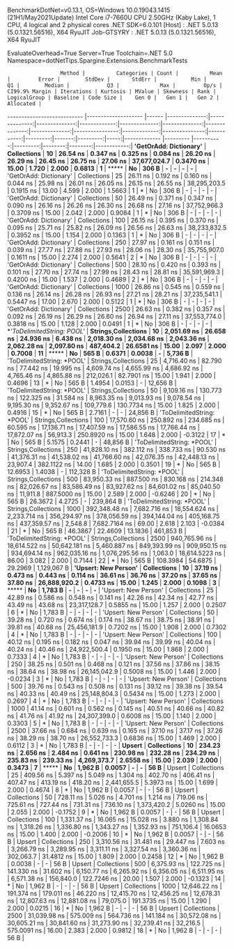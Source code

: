 
BenchmarkDotNet=v0.13.1, OS=Windows 10.0.19043.1415 (21H1/May2021Update)
Intel Core i7-7660U CPU 2.50GHz (Kaby Lake), 1 CPU, 4 logical and 2 physical cores
.NET SDK=6.0.101
  [Host]     : .NET 5.0.13 (5.0.1321.56516), X64 RyuJIT
  Job-GTSYRY : .NET 5.0.13 (5.0.1321.56516), X64 RyuJIT

EvaluateOverhead=True  Server=True  Toolchain=.NET 5.0  
Namespace=dotNetTips.Spargine.Extensions.BenchmarkTests  

                     Method |          Categories | Count |          Mean |         Error |        StdDev |       StdErr |           Min |            Q1 |        Median |            Q3 |             Max |         Op/s | CI99.9% Margin | Iterations | Kurtosis | MValue | Skewness | Rank | LogicalGroup | Baseline | Code Size |    Gen 0 |   Gen 1 |   Gen 2 |   Allocated |
--------------------------- |-------------------- |------ |--------------:|--------------:|--------------:|-------------:|--------------:|--------------:|--------------:|--------------:|----------------:|-------------:|---------------:|-----------:|---------:|-------:|---------:|-----:|------------- |--------- |----------:|---------:|--------:|--------:|------------:|
     **'GetOrAdd: Dictionary'** |         **Collections** |    **10** |      **26.54 ns** |      **0.347 ns** |      **0.325 ns** |     **0.084 ns** |      **26.20 ns** |      **26.29 ns** |      **26.45 ns** |      **26.75 ns** |        **27.06 ns** | **37,677,024.7** |      **0.3470 ns** |      **15.00** |    **1.720** |  **2.000** |   **0.6813** |    **1** |            ***** |       **No** |     **306 B** |        **-** |       **-** |       **-** |           **-** |
     'GetOrAdd: Dictionary' |         Collections |    25 |      26.11 ns |      0.192 ns |      0.160 ns |     0.044 ns |      25.98 ns |      26.01 ns |      26.05 ns |      26.15 ns |        26.55 ns | 38,295,203.5 |      0.1915 ns |      13.00 |    4.599 |  2.000 |   1.5663 |    1 |            * |       No |     306 B |        - |       - |       - |           - |
     'GetOrAdd: Dictionary' |         Collections |    50 |      26.49 ns |      0.371 ns |      0.347 ns |     0.090 ns |      26.16 ns |      26.26 ns |      26.30 ns |      26.68 ns |        27.16 ns | 37,752,966.3 |      0.3709 ns |      15.00 |    2.042 |  2.000 |   0.9084 |    1 |            * |       No |     306 B |        - |       - |       - |           - |
     'GetOrAdd: Dictionary' |         Collections |   100 |      26.15 ns |      0.395 ns |      0.370 ns |     0.095 ns |      25.71 ns |      25.82 ns |      26.09 ns |      26.56 ns |        26.63 ns | 38,233,832.5 |      0.3952 ns |      15.00 |    1.154 |  2.000 |   0.1363 |    1 |            * |       No |     306 B |        - |       - |       - |           - |
     'GetOrAdd: Dictionary' |         Collections |   250 |      27.97 ns |      0.161 ns |      0.151 ns |     0.039 ns |      27.77 ns |      27.88 ns |      27.93 ns |      28.06 ns |        28.30 ns | 35,755,907.0 |      0.1611 ns |      15.00 |    2.274 |  2.000 |   0.5641 |    2 |            * |       No |     306 B |        - |       - |       - |           - |
     'GetOrAdd: Dictionary' |         Collections |   500 |      28.10 ns |      0.420 ns |      0.393 ns |     0.101 ns |      27.70 ns |      27.74 ns |      27.99 ns |      28.43 ns |        28.81 ns | 35,591,969.3 |      0.4200 ns |      15.00 |    1.537 |  2.000 |   0.4689 |    2 |            * |       No |     306 B |        - |       - |       - |           - |
     'GetOrAdd: Dictionary' |         Collections |  1000 |      26.86 ns |      0.545 ns |      0.559 ns |     0.136 ns |      26.14 ns |      26.28 ns |      26.93 ns |      27.21 ns |        28.21 ns | 37,235,541.1 |      0.5447 ns |      17.00 |    2.670 |  2.000 |   0.5122 |    1 |            * |       No |     306 B |        - |       - |       - |           - |
     'GetOrAdd: Dictionary' |         Collections |  2500 |      26.63 ns |      0.382 ns |      0.357 ns |     0.092 ns |      26.19 ns |      26.29 ns |      26.60 ns |      26.94 ns |        27.11 ns | 37,553,774.0 |      0.3818 ns |      15.00 |    1.128 |  2.000 |   0.0491 |    1 |            * |       No |     306 B |        - |       - |       - |           - |
 **'ToDelimitedString: *POOL'** | **Strings,Collections** |    **10** |   **2,051.69 ns** |     **26.658 ns** |     **24.936 ns** |     **6.438 ns** |   **2,018.30 ns** |   **2,034.68 ns** |   **2,043.36 ns** |   **2,062.28 ns** |     **2,097.80 ns** |    **487,404.2** |     **26.6581 ns** |      **15.00** |    **2.097** |  **2.000** |   **0.7008** |   **11** |            ***** |       **No** |     **565 B** |   **0.6371** |  **0.0038** |       **-** |     **5,736 B** |
 'ToDelimitedString: *POOL' | Strings,Collections |    25 |   4,716.40 ns |     82.790 ns |     77.442 ns |    19.995 ns |   4,609.74 ns |   4,655.99 ns |   4,686.92 ns |   4,765.46 ns |     4,865.88 ns |    212,026.1 |     82.7901 ns |      15.00 |    1.941 |  2.000 |   0.4696 |   13 |            * |       No |     565 B |   1.4954 |  0.0153 |       - |    12,656 B |
 'ToDelimitedString: *POOL' | Strings,Collections |    50 |   9,109.16 ns |    130.773 ns |    122.325 ns |    31.584 ns |   8,963.35 ns |   9,013.93 ns |   9,078.54 ns |   9,195.30 ns |     9,352.67 ns |    109,779.6 |    130.7734 ns |      15.00 |    1.825 |  2.000 |   0.4916 |   15 |            * |       No |     565 B |   2.7161 |       - |       - |    24,856 B |
 'ToDelimitedString: *POOL' | Strings,Collections |   100 |  17,570.60 ns |    250.892 ns |    234.685 ns |    60.595 ns |  17,136.71 ns |  17,407.59 ns |  17,586.55 ns |  17,766.44 ns |    17,872.07 ns |     56,913.3 |    250.8920 ns |      15.00 |    1.648 |  2.000 |  -0.3122 |   17 |            * |       No |     565 B |   5.1575 |  0.2441 |       - |    48,856 B |
 'ToDelimitedString: *POOL' | Strings,Collections |   250 |  41,828.10 ns |    382.112 ns |    338.733 ns |    90.530 ns |  41,376.31 ns |  41,538.02 ns |  41,766.60 ns |  42,076.35 ns |    42,448.13 ns |     23,907.4 |    382.1122 ns |      14.00 |    1.685 |  2.000 |   0.3501 |   19 |            * |       No |     565 B |  12.6953 |  1.4038 |       - |   112,328 B |
 'ToDelimitedString: *POOL' | Strings,Collections |   500 |  83,950.33 ns |    887.500 ns |    830.168 ns |   214.348 ns |  82,026.67 ns |  83,586.49 ns |  83,927.62 ns |  84,601.02 ns |    85,040.50 ns |     11,911.8 |    887.5000 ns |      15.00 |    2.589 |  2.000 |  -0.6246 |   20 |            * |       No |     565 B |  26.3672 |  4.2725 |       - |   239,864 B |
 'ToDelimitedString: *POOL' | Strings,Collections |  1000 | 392,348.48 ns |  7,682.716 ns | 18,554.624 ns | 2,233.714 ns | 356,294.97 ns | 378,056.59 ns | 394,144.04 ns | 405,168.75 ns |   437,359.57 ns |      2,548.8 |  7,682.7164 ns |      69.00 |    2.618 |  2.103 |  -0.0384 |   21 |            * |       No |     565 B |  46.3867 | 22.4609 | 13.1836 |   461,853 B |
 'ToDelimitedString: *POOL' | Strings,Collections |  2500 | 940,765.96 ns | 18,614.522 ns | 50,642.181 ns | 5,460.887 ns | 849,393.99 ns | 909,950.15 ns | 934,694.14 ns | 962,035.16 ns | 1,076,295.56 ns |      1,063.0 | 18,614.5223 ns |      86.00 |    3.082 |  2.000 |   0.7144 |   22 |            * |       No |     565 B | 108.3984 | 54.6875 | 29.2969 | 1,129,067 B |
       **'Upsert: New Person'** |         **Collections** |    **10** |      **37.19 ns** |      **0.473 ns** |      **0.443 ns** |     **0.114 ns** |      **36.61 ns** |      **36.76 ns** |      **37.20 ns** |      **37.65 ns** |        **37.80 ns** | **26,888,920.2** |      **0.4733 ns** |      **15.00** |    **1.245** |  **2.000** |   **0.1098** |    **3** |            ***** |       **No** |   **1,783 B** |        **-** |       **-** |       **-** |           **-** |
       'Upsert: New Person' |         Collections |    25 |      42.89 ns |      0.586 ns |      0.548 ns |     0.141 ns |      42.26 ns |      42.34 ns |      42.77 ns |      43.49 ns |        43.68 ns | 23,317,128.7 |      0.5855 ns |      15.00 |    1.257 |  2.000 |   0.2507 |    6 |            * |       No |   1,783 B |        - |       - |       - |           - |
       'Upsert: New Person' |         Collections |    50 |      39.28 ns |      0.720 ns |      0.674 ns |     0.174 ns |      38.67 ns |      38.75 ns |      38.91 ns |      39.81 ns |        40.68 ns | 25,456,181.9 |      0.7202 ns |      15.00 |    1.908 |  2.000 |   0.7302 |    4 |            * |       No |   1,783 B |        - |       - |       - |           - |
       'Upsert: New Person' |         Collections |   100 |      40.12 ns |      0.195 ns |      0.182 ns |     0.047 ns |      39.94 ns |      39.99 ns |      40.04 ns |      40.24 ns |        40.46 ns | 24,922,500.4 |      0.1950 ns |      15.00 |    1.868 |  2.000 |   0.7333 |    4 |            * |       No |   1,783 B |        - |       - |       - |           - |
       'Upsert: New Person' |         Collections |   250 |      38.25 ns |      0.501 ns |      0.468 ns |     0.121 ns |      37.56 ns |      37.86 ns |      38.15 ns |      38.64 ns |        38.98 ns | 26,145,042.9 |      0.5008 ns |      15.00 |    1.446 |  2.000 |  -0.0234 |    3 |            * |       No |   1,783 B |        - |       - |       - |           - |
       'Upsert: New Person' |         Collections |   500 |      39.76 ns |      0.543 ns |      0.508 ns |     0.131 ns |      39.12 ns |      39.38 ns |      39.54 ns |      40.33 ns |        40.49 ns | 25,148,804.3 |      0.5434 ns |      15.00 |    1.273 |  2.000 |   0.2697 |    4 |            * |       No |   1,783 B |        - |       - |       - |           - |
       'Upsert: New Person' |         Collections |  1000 |      41.14 ns |      0.601 ns |      0.562 ns |     0.145 ns |      40.51 ns |      40.66 ns |      40.82 ns |      41.76 ns |        41.92 ns | 24,307,399.0 |      0.6008 ns |      15.00 |    1.140 |  2.000 |   0.3303 |    5 |            * |       No |   1,783 B |        - |       - |       - |           - |
       'Upsert: New Person' |         Collections |  2500 |      37.66 ns |      0.684 ns |      0.639 ns |     0.165 ns |      37.10 ns |      37.17 ns |      37.26 ns |      38.29 ns |        38.70 ns | 26,552,733.3 |      0.6836 ns |      15.00 |    1.469 |  2.000 |   0.6112 |    3 |            * |       No |   1,783 B |        - |       - |       - |           - |
                     **Upsert** |         **Collections** |    **10** |     **234.23 ns** |      **2.656 ns** |      **2.484 ns** |     **0.641 ns** |     **230.98 ns** |     **232.28 ns** |     **234.29 ns** |     **235.83 ns** |       **239.33 ns** |  **4,269,373.7** |      **2.6558 ns** |      **15.00** |    **2.039** |  **2.000** |   **0.3473** |    **7** |            ***** |       **No** |   **1,962 B** |   **0.0057** |       **-** |       **-** |        **56 B** |
                     Upsert |         Collections |    25 |     409.56 ns |      5.397 ns |      5.049 ns |     1.304 ns |     402.70 ns |     406.41 ns |     407.47 ns |     413.19 ns |       418.20 ns |  2,441,655.5 |      5.3973 ns |      15.00 |    1.699 |  2.000 |   0.4674 |    8 |            * |       No |   1,962 B |   0.0057 |       - |       - |        56 B |
                     Upsert |         Collections |    50 |     728.11 ns |      5.026 ns |      4.701 ns |     1.214 ns |     719.06 ns |     725.61 ns |     727.44 ns |     731.31 ns |       736.10 ns |  1,373,420.2 |      5.0260 ns |      15.00 |    2.055 |  2.000 |  -0.1752 |    9 |            * |       No |   1,962 B |   0.0057 |       - |       - |        56 B |
                     Upsert |         Collections |   100 |   1,331.37 ns |     16.065 ns |     15.028 ns |     3.880 ns |   1,308.84 ns |   1,318.26 ns |   1,336.80 ns |   1,343.27 ns |     1,352.93 ns |    751,106.4 |     16.0653 ns |      15.00 |    1.400 |  2.000 |  -0.2006 |   10 |            * |       No |   1,962 B |   0.0057 |       - |       - |        56 B |
                     Upsert |         Collections |   250 |   3,310.56 ns |     31.481 ns |     29.447 ns |     7.603 ns |   3,266.79 ns |   3,289.95 ns |   3,311.11 ns |   3,327.54 ns |     3,360.36 ns |    302,063.7 |     31.4812 ns |      15.00 |    1.809 |  2.000 |   0.2458 |   12 |            * |       No |   1,962 B |   0.0038 |       - |       - |        56 B |
                     Upsert |         Collections |   500 |   6,375.93 ns |    122.725 ns |    141.330 ns |    31.602 ns |   6,150.77 ns |   6,265.92 ns |   6,356.05 ns |   6,511.95 ns |     6,571.38 ns |    156,840.0 |    122.7246 ns |      20.00 |    1.507 |  2.000 |  -0.1323 |   14 |            * |       No |   1,962 B |        - |       - |       - |        56 B |
                     Upsert |         Collections |  1000 |  12,646.22 ns |    191.374 ns |    179.011 ns |    46.220 ns |  12,415.70 ns |  12,456.25 ns |  12,678.31 ns |  12,807.63 ns |    12,881.08 ns |     79,075.0 |    191.3735 ns |      15.00 |    1.290 |  2.000 |   0.0215 |   16 |            * |       No |   1,962 B |        - |       - |       - |        56 B |
                     Upsert |         Collections |  2500 |  31,039.98 ns |    575.009 ns |    564.736 ns |   141.184 ns |  30,572.08 ns |  30,605.21 ns |  30,841.60 ns |  31,273.90 ns |    32,239.41 ns |     32,216.5 |    575.0091 ns |      16.00 |    2.383 |  2.000 |   0.9812 |   18 |            * |       No |   1,962 B |        - |       - |       - |        56 B |
